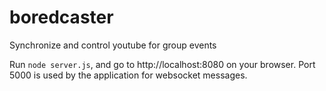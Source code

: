 # boredcaster

Synchronize and control youtube for group events

Run `node server.js`, and go to http://localhost:8080 on your browser. Port
5000 is used by the application for websocket messages.
